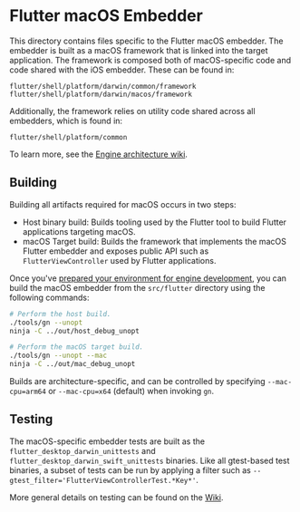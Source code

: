 # Flutter macOS Embedder

This directory contains files specific to the Flutter macOS embedder. The
embedder is built as a macOS framework that is linked into the target
application. The framework is composed both of macOS-specific code and code
shared with the iOS embedder. These can be found in:
```
flutter/shell/platform/darwin/common/framework
flutter/shell/platform/darwin/macos/framework
```

Additionally, the framework relies on utility code shared across all embedders,
which is found in:
```
flutter/shell/platform/common
```

To learn more, see the [Engine architecture wiki][wiki_arch].

## Building

Building all artifacts required for macOS occurs in two steps:
* Host binary build: Builds tooling used by the Flutter tool to build Flutter
  applications targeting macOS.
* macOS Target build: Builds the framework that implements the macOS Flutter
  embedder and exposes public API such as `FlutterViewController` used by
  Flutter applications.

Once you've [prepared your environment for engine development][wiki_engine_env],
you can build the macOS embedder from the `src/flutter` directory using the
following commands:
```sh
# Perform the host build.
./tools/gn --unopt
ninja -C ../out/host_debug_unopt

# Perform the macOS target build.
./tools/gn --unopt --mac
ninja -C ../out/mac_debug_unopt
```
Builds are architecture-specific, and can be controlled by specifying
`--mac-cpu=arm64` or `--mac-cpu=x64` (default) when invoking `gn`.

## Testing

The macOS-specific embedder tests are built as the
`flutter_desktop_darwin_unittests` and `flutter_desktop_darwin_swift_unittests`
binaries. Like all gtest-based test binaries, a subset of tests can be run by
applying a filter such as `--gtest_filter='FlutterViewControllerTest.*Key*'`.

More general details on testing can be found on the [Wiki][wiki_engine_testing].

[wiki_arch]: https://github.com/flutter/flutter/wiki/The-Engine-architecture
[wiki_engine_env]: https://github.com/flutter/flutter/wiki/Setting-up-the-Engine-development-environment
[wiki_engine_testing]: https://github.com/flutter/flutter/wiki/Testing-the-engine

